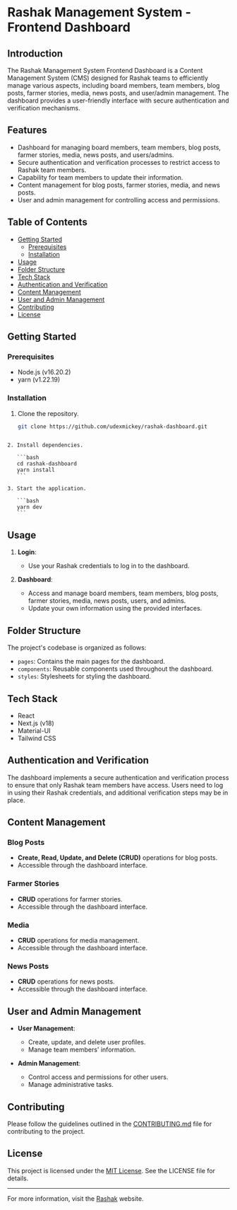 # Rashak Management System - Frontend Dashboard

## Introduction

The Rashak Management System Frontend Dashboard is a Content Management System (CMS) designed for Rashak teams to efficiently manage various aspects, including board members, team members, blog posts, farmer stories, media, news posts, and user/admin management. The dashboard provides a user-friendly interface with secure authentication and verification mechanisms.

## Features

- Dashboard for managing board members, team members, blog posts, farmer stories, media, news posts, and users/admins.
- Secure authentication and verification processes to restrict access to Rashak team members.
- Capability for team members to update their information.
- Content management for blog posts, farmer stories, media, and news posts.
- User and admin management for controlling access and permissions.

## Table of Contents

- [Getting Started](#getting-started)
  - [Prerequisites](#prerequisites)
  - [Installation](#installation)
- [Usage](#usage)
- [Folder Structure](#folder-structure)
- [Tech Stack](#tech-stack)
- [Authentication and Verification](#authentication-and-verification)
- [Content Management](#content-management)
- [User and Admin Management](#user-and-admin-management)
- [Contributing](#contributing)
- [License](#license)

## Getting Started

### Prerequisites

- Node.js (v16.20.2)
- yarn (v1.22.19)

### Installation

1. Clone the repository.

   ```bash
   git clone https://github.com/udexmickey/rashak-dashboard.git
   ```

````

2. Install dependencies.

   ```bash
   cd rashak-dashboard
   yarn install
   ```

3. Start the application.

   ```bash
   yarn dev
   ```
````

## Usage

1. **Login**:

   - Use your Rashak credentials to log in to the dashboard.

2. **Dashboard**:
   - Access and manage board members, team members, blog posts, farmer stories, media, news posts, users, and admins.
   - Update your own information using the provided interfaces.

## Folder Structure

The project's codebase is organized as follows:

- `pages`: Contains the main pages for the dashboard.
- `components`: Reusable components used throughout the dashboard.
- `styles`: Stylesheets for styling the dashboard.

## Tech Stack

- React
- Next.js (v18)
- Material-UI
- Tailwind CSS

## Authentication and Verification

The dashboard implements a secure authentication and verification process to ensure that only Rashak team members have access. Users need to log in using their Rashak credentials, and additional verification steps may be in place.

## Content Management

### Blog Posts

- **Create, Read, Update, and Delete (CRUD)** operations for blog posts.
- Accessible through the dashboard interface.

### Farmer Stories

- **CRUD** operations for farmer stories.
- Accessible through the dashboard interface.

### Media

- **CRUD** operations for media management.
- Accessible through the dashboard interface.

### News Posts

- **CRUD** operations for news posts.
- Accessible through the dashboard interface.

## User and Admin Management

- **User Management**:

  - Create, update, and delete user profiles.
  - Manage team members' information.

- **Admin Management**:
  - Control access and permissions for other users.
  - Manage administrative tasks.

## Contributing

Please follow the guidelines outlined in the [CONTRIBUTING.md](CONTRIBUTING.md) file for contributing to the project.

## License

This project is licensed under the [MIT License](LICENSE). See the LICENSE file for details.

---

For more information, visit the [Rashak](https://web.rashakagro.com/) website.
